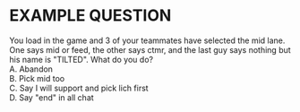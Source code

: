 # EXAMPLE QUESTION
You load in the game and 3 of your teammates have selected the mid lane. One says mid or feed, the other says ctmr, and the last guy says nothing but his name is "TILTED". What do you do?
<br>
A. Abandon<br>
B. Pick mid too<br>
C. Say I will support and pick lich first<br>
D. Say "end" in all chat<br>
